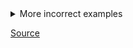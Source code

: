 <!--
 generated docs file, do not edit by hand, see xtask/docgen 
-->

<details>
 <summary> More incorrect examples </summary>

```js
async function foo() {
    const res = [];
    for(var i = 1; i < 20; i++) {
        res.push(await i);
    }
}
```

```js
async () => {
    while(true) {
        await i;
    }
}
```
</details>

[Source](../../rslint_core/src/groups/errors/no-await-in-loop.rs)